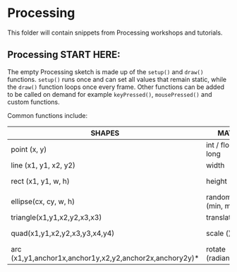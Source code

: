 # Processing
This folder will contain snippets from Processing workshops and tutorials.

## Processing START HERE:
The empty Processing sketch is made up of the `setup()` and `draw()` functions. 
`setup()` runs once and can set all values that remain static, while the `draw()` function loops once every frame. Other functions can be added to be called on demand for example `keyPressed()`, `mousePressed()` and custom functions.

Common functions include:

SHAPES | MATH | INPUT | COLOR
----------------------- |-----------------------  |-----------------------  |----------------------- 
point (x, y) | int / float / long | mouseX | background(r, g, b, a)
line (x1, y1, x2, y2) | width | mouseY | fill(r,g,b,a) 
rect (x1, y1, w, h) | height | pmouseX | stroke (r,g,b,a) colour
ellipse(cx, cy, w, h) | random (min, max) | pmouseY | noStroke()
triangle(x1,y1,x2,y2,x3,x3) | translate(x,y) | keyPressed() | noFill()
quad(x1,y1,x2,y2,x3,y3,x4,y4) | scale () | mousePressed() | strokeWeight(1) -->thickness
arc (x1,y1,anchor1x,anchor1y,x2,y2,anchor2x,anchory2y)* | rotate (radians(°)) | millis() | color c = img.get (x,y)

